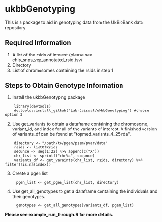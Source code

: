 # ukbbGenotyping
This is a package to aid in genotyping data from the UkBioBank data repository 

## Required Information
1. A list of the rsids of interest (please see chip_snps_vep_annotated_rsid.tsv)
2. Directory
3. List of chromosomes containing the rsids in step 1

## Steps to Obtain Genotype Information
1. Install the ukbbGenotyping package
````
    library(devtools)
    devtools::install_github("Lab-Jaiswal/ukbbGenotyping") #choose option 3
````
2. Use get_variants to obtain a dataframe containing the chromosome, variant_id, and index for all of the variants of interest. A finished version of variants_df can be found at "topmed_variants_4_25.rda".
````
    directory <- "/path/to/pgen/psam/pvar/data"
    rsids <- listOfRsids
    sequnce <- seq(1:22) %>% append(c("X"))
    chr_list <- sprintf("chr%s", sequnce)
    variants_df <- get_varaints(chr_list, rsids, directory) %>% filter(!is.na(index))
````

3. Create a pgen list
````
     pgen_list <- get_pgen_list(chr_list, directory)
````
4. Use get_all_genotypes to get a dataframe containing the individuals and their genotypes.
````
     genotypes <- get_all_genotypes(variants_df, pgen_list)
````

**__Please see example_run_through.R for more details.__**
